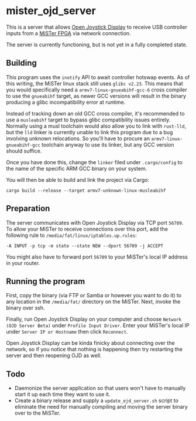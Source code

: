 # mister_ojd_server
This is a server that allows [Open Joystick Display](http://kernelzechs.com/open-joystick-display/) to receive USB controller inputs from a [MiSTer FPGA](https://github.com/MiSTer-devel/Main_MiSTer/wiki) via network connection.

The server is currently functioning, but is not yet in a fully completed state.

## Building
This program uses the `inotify` API to await controller hotswap events. As of this writing, the MiSTer linux stack still uses `glibc v2.23`. This means that you would specifically need a `armv7-linux-gnueabihf-gcc-6` cross compiler to use the `gnueabihf` target, as newer GCC versions will result in the binary producing a glibc incompatibility error at runtime.

Instead of tracking down an old GCC cross compiler, it's recommended to use a `musleabihf` target to bypass glibc compatibility issues entirely. Normally using a musl toolchain would also allow you to link with `rust-lld`, but the `lld` linker is currently unable to link this program due to a bug involving unknown relocations. So you'll have to procure an `armv7-linux-gnueabihf-gcc` toolchain anyway to use its linker, but any GCC version should suffice.

Once you have done this, change the `linker` filed under `.cargo/config` to the name of the specific ARM GCC binary on your system.

You will then be able to build and link the project via Cargo:

`cargo build --release --target armv7-unknown-linux-musleabihf`

## Preparation
The server communicates with Open Joystick Display via TCP port `56709`. To allow your MiSTer to receive connections over this port, add the following rule to `/media/fat/linux/iptables.up.rules`:

`-A INPUT -p tcp -m state --state NEW --dport 56709 -j ACCEPT`

You might also have to forward port `56709` to your MiSTer's local IP address in your router.

## Running the program
First, copy the binary (via FTP or Samba or however you want to do it) to any location in the `/media/fat/` directory on the MiSTer. Next, invoke the binary over ssh.

Finally, run Open Joystick Display on your computer and choose `Network (OJD Server Beta)` under `Profile Input Driver`. Enter your MiSTer's local IP under `Server IP or Hostname` then click `Reconnect`.

Open Joystick Display can be kinda finicky about connecting over the network, so if you notice that nothing is happening then try restarting the server and then reopening OJD as well.

## Todo
* Daemonize the server application so that users won't have to manually start it up each time they want to use it.
* Create a binary release and supply a `update_ojd_server.sh` script to eliminate the need for manually compiling and moving the server binary over to the MiSTer.